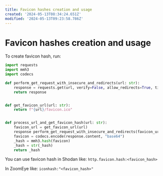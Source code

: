 ```yaml
---
title: Favicon hashes creation and usage
created: '2024-05-13T08:34:24.651Z'
modified: '2024-05-13T09:23:58.786Z'
---
```


# Favicon hashes creation and usage

To create favicon hash, run:

```python
import requests
import mmh3
import codecs

def perform_get_request_with_insecure_and_redirects(url: str):
    response = requests.get(url, verify=False, allow_redirects=True, timeout=15)
    return response


def get_favicon_url(url: str):
    return f"{url}/favicon.ico"


def process_url_and_get_favicon_hash(url: str):
    favicon_url = get_favicon_url(url)
    response perform_get_request_with_insecure_and_redirects(favicon_url)
    favicon = codecs.encode(response.content, "base64")
    _hash = mmh3.hash(favicon)
    _hash = str(_hash)
    return _hash
```

You can use favicon hash in Shodan like: `http.favicon.hash:<favicon_hash>`

In ZoomEye like: `iconhash:"<favicon_hash>"`
